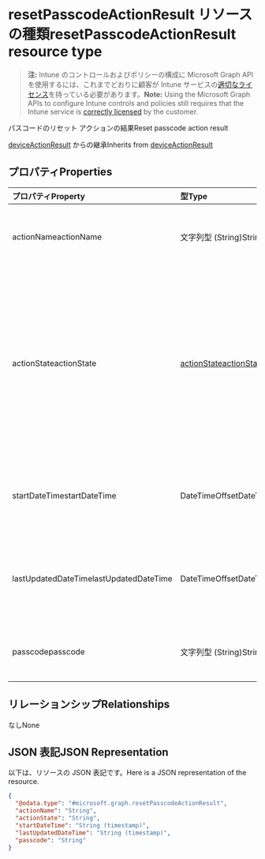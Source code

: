 # <a name="resetpasscodeactionresult-resource-type"></a><span data-ttu-id="2d324-101">resetPasscodeActionResult リソースの種類</span><span class="sxs-lookup"><span data-stu-id="2d324-101">resetPasscodeActionResult resource type</span></span>

> <span data-ttu-id="2d324-102">**注:** Intune のコントロールおよびポリシーの構成に Microsoft Graph API を使用するには、これまでどおりに顧客が Intune サービスの[適切なライセンス](https://go.microsoft.com/fwlink/?linkid=839381)を持っている必要があります。</span><span class="sxs-lookup"><span data-stu-id="2d324-102">**Note:** Using the Microsoft Graph APIs to configure Intune controls and policies still requires that the Intune service is [correctly licensed](https://go.microsoft.com/fwlink/?linkid=839381) by the customer.</span></span>

<span data-ttu-id="2d324-103">パスコードのリセット アクションの結果</span><span class="sxs-lookup"><span data-stu-id="2d324-103">Reset passcode action result</span></span>

<span data-ttu-id="2d324-104">[deviceActionResult](../resources/intune_devices_deviceactionresult.md) からの継承</span><span class="sxs-lookup"><span data-stu-id="2d324-104">Inherits from [deviceActionResult](../resources/intune_devices_deviceactionresult.md)</span></span>

## <a name="properties"></a><span data-ttu-id="2d324-105">プロパティ</span><span class="sxs-lookup"><span data-stu-id="2d324-105">Properties</span></span>
|<span data-ttu-id="2d324-106">プロパティ</span><span class="sxs-lookup"><span data-stu-id="2d324-106">Property</span></span>|<span data-ttu-id="2d324-107">型</span><span class="sxs-lookup"><span data-stu-id="2d324-107">Type</span></span>|<span data-ttu-id="2d324-108">説明</span><span class="sxs-lookup"><span data-stu-id="2d324-108">Description</span></span>|
|:---|:---|:---|
|<span data-ttu-id="2d324-109">actionName</span><span class="sxs-lookup"><span data-stu-id="2d324-109">actionName</span></span>|<span data-ttu-id="2d324-110">文字列型 (String)</span><span class="sxs-lookup"><span data-stu-id="2d324-110">String</span></span>|<span data-ttu-id="2d324-111">[deviceActionResult](../resources/intune_devices_deviceactionresult.md) から継承されるアクション名</span><span class="sxs-lookup"><span data-stu-id="2d324-111">Action name Inherited from [deviceActionResult](../resources/intune_devices_deviceactionresult.md)</span></span>|
|<span data-ttu-id="2d324-112">actionState</span><span class="sxs-lookup"><span data-stu-id="2d324-112">actionState</span></span>|[<span data-ttu-id="2d324-113">actionState</span><span class="sxs-lookup"><span data-stu-id="2d324-113">actionState</span></span>](../resources/intune_devices_actionstate.md)|<span data-ttu-id="2d324-114">[DeviceActionResult](../resources/intune_devices_deviceactionresult.md)から継承される、アクションの状態です。</span><span class="sxs-lookup"><span data-stu-id="2d324-114">State of the action Inherited from [deviceActionResult](../resources/intune_devices_deviceactionresult.md).</span></span> <span data-ttu-id="2d324-115">可能な値は、`none`、`pending`、`canceled`、`active`、`done`、`failed`、`notSupported` です。</span><span class="sxs-lookup"><span data-stu-id="2d324-115">Possible values are: `none`, `pending`, `canceled`, `active`, `done`, `failed`, `notSupported`.</span></span>|
|<span data-ttu-id="2d324-116">startDateTime</span><span class="sxs-lookup"><span data-stu-id="2d324-116">startDateTime</span></span>|<span data-ttu-id="2d324-117">DateTimeOffset</span><span class="sxs-lookup"><span data-stu-id="2d324-117">DateTimeOffset</span></span>|<span data-ttu-id="2d324-118">アクションが開始された時刻 ([deviceActionResult](../resources/intune_devices_deviceactionresult.md) から継承)</span><span class="sxs-lookup"><span data-stu-id="2d324-118">Time the action was initiated Inherited from [deviceActionResult](../resources/intune_devices_deviceactionresult.md)</span></span>|
|<span data-ttu-id="2d324-119">lastUpdatedDateTime</span><span class="sxs-lookup"><span data-stu-id="2d324-119">lastUpdatedDateTime</span></span>|<span data-ttu-id="2d324-120">DateTimeOffset</span><span class="sxs-lookup"><span data-stu-id="2d324-120">DateTimeOffset</span></span>|<span data-ttu-id="2d324-121">アクション状態の最終更新時刻。[deviceActionResult](../resources/intune_devices_deviceactionresult.md) から継承</span><span class="sxs-lookup"><span data-stu-id="2d324-121">Time the action state was last updated Inherited from [deviceActionResult](../resources/intune_devices_deviceactionresult.md)</span></span>|
|<span data-ttu-id="2d324-122">passcode</span><span class="sxs-lookup"><span data-stu-id="2d324-122">passcode</span></span>|<span data-ttu-id="2d324-123">文字列型 (String)</span><span class="sxs-lookup"><span data-stu-id="2d324-123">String</span></span>|<span data-ttu-id="2d324-124">デバイス用に新たに生成されたパスコード</span><span class="sxs-lookup"><span data-stu-id="2d324-124">Newly generated passcode for the device</span></span> |

## <a name="relationships"></a><span data-ttu-id="2d324-125">リレーションシップ</span><span class="sxs-lookup"><span data-stu-id="2d324-125">Relationships</span></span>
<span data-ttu-id="2d324-126">なし</span><span class="sxs-lookup"><span data-stu-id="2d324-126">None</span></span>
## <a name="json-representation"></a><span data-ttu-id="2d324-127">JSON 表記</span><span class="sxs-lookup"><span data-stu-id="2d324-127">JSON Representation</span></span>
<span data-ttu-id="2d324-128">以下は、リソースの JSON 表記です。</span><span class="sxs-lookup"><span data-stu-id="2d324-128">Here is a JSON representation of the resource.</span></span>
<!-- {
  "blockType": "resource",
  "@odata.type": "microsoft.graph.resetPasscodeActionResult"
}
-->
``` json
{
  "@odata.type": "#microsoft.graph.resetPasscodeActionResult",
  "actionName": "String",
  "actionState": "String",
  "startDateTime": "String (timestamp)",
  "lastUpdatedDateTime": "String (timestamp)",
  "passcode": "String"
}
```



